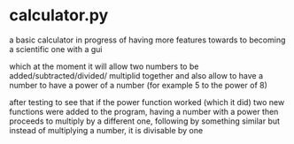 # calculator.py
a basic calculator in progress of having more features towards to becoming a scientific one with a gui

which at the moment it will allow two numbers to be added/subtracted/divided/ multiplid together and also allow to have a number to have a power of a number (for example 5 to the power of 8)

after testing to see that if the power function worked (which it did) two new functions were added to the program, having a number with a power then proceeds to multiply by a different one, following by something similar but instead of multiplying a number, it is divisable by one
